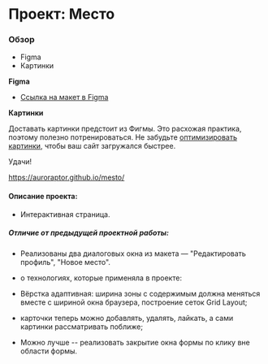 # Проект: Место

### Обзор

* Figma
* Картинки

**Figma**

* [Ссылка на макет в Figma](https://www.figma.com/file/2cn9N9jSkmxD84oJik7xL7/JavaScript.-Sprint-4?node-id=0%3A1)

**Картинки**

Доставать картинки предстоит из Фигмы. Это расхожая практика, поэтому полезно потренироваться.
Не забудьте [оптимизировать картинки](https://tinypng.com/), чтобы ваш сайт загружался быстрее.

Удачи!

https://auroraptor.github.io/mesto/

#### Описание проекта:
 <!-- а тут надо дополнить  -->

* Интерактивная страница.

##### Отличие от предыдущей проектной работы:

* Реализованы два диалоговых окна из макета — "Редактировать профиль", "Новое место".

* о технологиях, которые применяла в проекте:

- Вёрстка адаптивная: ширина зоны с содержимым должна меняться вместе с шириной окна браузера, построение сеток Grid Layout;

- карточки теперь можно добавлять, удалять, лайкать, а сами картинки рассматривать поближе;


* Можно лучше -- реализовать закрытие окна формы по клику вне области формы.


